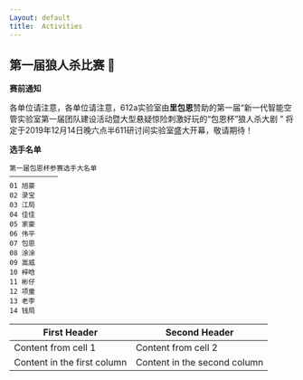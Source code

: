 ```yaml
---
Layout: default
title:  Activities
---
```


## 第一届狼人杀比赛 :wolf:

**赛前通知**

各单位请注意，各单位请注意，612a实验室由**里包恩**赞助的第一届“新一代智能空管实验室第一届团队建设活动暨大型悬疑惊险刺激好玩的“包恩杯”狼人杀大剧 ” 将定于2019年12月14日晚六点半611研讨间实验室盛大开幕，敬请期待！

**选手名单**
```
第一届包恩杯参赛选手大名单
————————————
01 旭豪
02 录宝
03 江局
04 佳佳
05 家豪
06 伟平
07 包恩
08 涂涂
09 嵩威
10 梓晗
11 彬仔
12 项童
13 老李
14 钱局
```

First Header | Second Header
------------ | -------------
Content from cell 1 | Content from cell 2
Content in the first column | Content in the second column